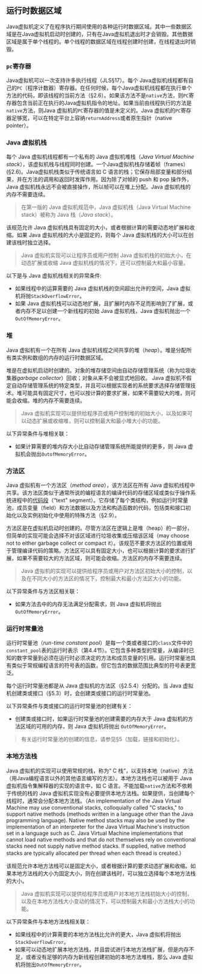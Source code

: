 ## 运行时数据区域

Java虚拟机定义了在程序执行期间使用的各种运行时数据区域。其中一些数据区域是在Java虚拟机启动时创建的，只有在Java虚拟机退出时才会销毁。其他数据区域是属于单个线程的。单个线程的数据区域在线程创建时创建，在线程退出时销毁。

### `pc`寄存器

Java虚拟机可以一次支持许多执行线程（JLS§17）。每个 Java虚拟机线程都有自己的`PC`（程序计数器）寄存器。在任何时候，每个Java虚拟机线程都在执行单个方法的代码，即该线程的当前方法（§2.6）。如果该方法不是`native`方法，则`PC`寄存器包含当前正在执行的Java虚拟机指令的地址。如果当前由线程执行的方法是`native`方法，则Java 虚拟机的`PC`寄存器的值是未定义的。Java 虚拟机的`PC`寄存器足够宽，可以在特定平台上容纳`returnAddress`或者原生指针（native pointer）。

### Java 虚拟机栈

每个 Java 虚拟机线程都有一个私有的 Java 虚拟机堆栈（*Java Virtual Machine stack*），该虚拟机栈与线程同时创建。一个Java虚拟机栈存储着帧（frames）(§2.6)。Java虚拟机栈类似于传统语言如 C 语言的栈；它保存局部变量和部分结果，并在方法的调用和返回时发挥作用。因为除了对帧的 push 和 pop 操作外，Java 虚拟机栈永远不会被直接操作，所以帧可以在堆上分配。Java 虚拟机栈的内存不需要连续。

> 在第一版的 Java 虚拟机规范中，Java 虚拟机栈（Java Virtual Machine stack）被称为 Java 栈（*Java stack*）。

该规范允许 Java 虚拟机栈具有固定的大小，或者根据计算的需要动态地扩展和收缩。如果 Java 虚拟机栈的大小是固定的，则每个 Java 虚拟机栈的大小可以在创建该栈时独立选择。

> Java 虚拟机实现可以让程序员或用户控制 Java 虚拟机栈的初始大小，在动态扩展或收缩 Java 虚拟机栈的情况下，还可以控制最大和最小容量。

以下是与 Java 虚拟机栈相关的异常条件:

- 如果线程中的运算需要的 Java 虚拟机栈的空间超出允许的空间，Java 虚拟机将抛`StackOverflowError`。
- 如果 Java 虚拟机栈可以动态地扩展，且扩展时内存不足而影响到了扩展，或者内存不足以创建一个新线程的初始 Java 虚拟机栈，Java 虚拟机抛出一个`OutOfMemoryError`。

### 堆

Java 虚拟机有一个在所有 Java 虚拟机线程之间共享的堆（*heap*）。堆是分配所有类实例和数组的内存的运行时数据区域。

堆是在虚拟机启动时创建的。对象的堆存储空间由自动存储管理系统（称为垃圾收集器*garbage collector*）回收；对象从来不会被显式地回收。 Java 虚拟机不假定自动存储管理系统的特定类型，并且可以根据实现者的系统要求选择存储管理技术。堆可能具有固定尺寸，也可以按计算的要求扩展，如果不需要较大的堆，则可能会收缩。堆的内存不需要连续。

> Java 虚拟机实现可以提供给程序员或用户控制堆的初始大小，以及如果可以动态扩展或收缩堆，则可以控制最大和最小堆大小的功能。

以下异常条件与堆相关联：

- 如果计算需要的堆内存大小比自动存储管理系统所能提供的更多，则 Java 虚拟机会抛出`OutofMemoryError`。

### 方法区

Java 虚拟机有一个方法区（*method area*），该方法区在所有 Java 虚拟机线程中共享。该方法区类似于通常所说的编程语言的编译代码的存储区域或类似于操作系统进程中的[代码段](https://zh.wikipedia.org/wiki/%E4%BB%A3%E7%A0%81%E6%AE%B5)（“text" segment）。它存储了每个类结构，例如运行时常量池，成员变量（field）和方法数据以及方法和构造函数的代码，包括类和接口初始化以及实例初始化中使用的特殊方法（§2.9）。

方法区是在虚拟机启动时创建的。尽管方法区在逻辑上是堆（heap）的一部分，但简单的实现可能会选择不对该区域进行垃圾收集或压缩该区域（may choose not to either garbage collect or compact it）。该规范不要求方法区的位置或用于管理编译代码的策略。方法区可以具有固定大小，也可以根据计算的要求进行扩展，如果不需要较大的方法区域，则可能会收缩。方法区的内存不需要连续。

> Java 虚拟机的实现可以提供给程序员或用户对方法区初始大小的控制，以及在不同大小的方法区的情况下，控制最大和最小方法区大小的功能。

以下异常条件与方法区相关联：

- 如果方法去中的内存无法满足分配需求，则 Java 虚拟机将抛出`OutOfMemoryError`。

### 运行时常量池

运行时常量池（*run-time constant pool*）是每一个类或者接口的`class`文件中的`constant_pool`表的运行时表示（第4.4节）。它包含多种类型的常量，从编译时已知的数字常量到必须在运行时必须决定的方法和成员变量的引用。运行时常量池具有类似于常规编程语言的符号表的函数，但它包含的数据范围比典型的符号表更宽泛。

每个运行时常量池都是从 Java 虚拟机的方法区（§2.5.4）分配的。当 Java 虚拟机创建类或接口（§5.3）时，会创建类或接口的运行时常量池。

以下异常条件与类或接口的运行时常量池的创建有关：

- 创建类或接口时，如果运行时常量池的创建需要的内存大于 Java 虚拟机的方法区域的可用的内存，则 Java 虚拟机将抛出 `OutOfMemoryError`。

> 有关运行时常量池的创建的信息，请参见§5（加载，链接和初始化）。

### 本地方法栈

Java 虚拟机的实现可以使用常规的栈，称为“ C 栈”，以支持本地（native）方法（用Java编程语言以外的其他语言编写的方法）。本地方法栈也可以被用于 Java 虚拟机指令集解释器的实现的语言中，如 C 语言。不能加载`native`方法和不依赖于传统的栈的 Java 虚拟机实现没有必要提供本地方法栈。如果提供，当创建每个线程时，通常会分配本地方法栈。（An implementation of the Java Virtual Machine may use conventional stacks, colloquially called "C stacks," to support native methods (methods written in a language other than the Java programming language). Native method stacks may also be used by the implementation of an interpreter for the Java Virtual Machine's instruction set in a language such as C. Java Virtual Machine implementations that cannot load native methods and that do not themselves rely on conventional stacks need not supply native method stacks. If supplied, native method stacks are typically allocated per thread when each thread is created.）

该规范允许本地方法栈可以是固定大小，或者根据计算的要求动态扩展和收缩。如果本地方法栈的大小为固定大小，则在创建该栈时，可以独立选择每个本地方法栈的大小。

> Java 虚拟机实现可以提供给程序员或用户对本地方法栈初始大小的控制，以及在本地方法栈大小变动的情况下，可以控制最大和最小方法栈大小的功能。

以下异常条件与本地方法栈相关联：

- 如果线程中的计算需要的本地方法栈比允许的更大，Java 虚拟机将抛出`StackOverflowError`。
- 如果可以动态地扩展本地方法栈，并且尝试进行本地方法栈扩展，但是内存不足，或者没有足够的内存为新线程创建初始的本地方法堆栈，那么 Java 虚拟机将抛出`OutOfMemoryError`。